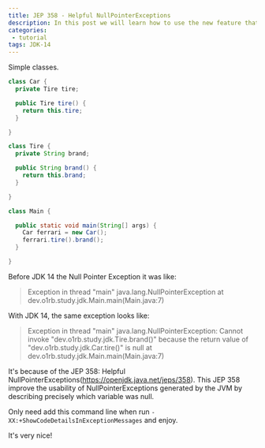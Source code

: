 ```yaml
---
title: JEP 358 - Helpful NullPointerExceptions
description: In this post we will learn how to use the new feature that show us more details on exceptions.
categories:
 - tutorial
tags: JDK-14
---
```


Simple classes.

```java
class Car {
  private Tire tire;

  public Tire tire() {
    return this.tire;
  }

}
```

```java
class Tire {
  private String brand;

  public String brand() {
    return this.brand;
  }

}
```

```java
class Main {

  public static void main(String[] args) {
    Car ferrari = new Car();
    ferrari.tire().brand();
  }

}
```

Before JDK 14 the Null Pointer Exception it was like:


>Exception in thread "main" java.lang.NullPointerException
>	at dev.o1rb.study.jdk.Main.main(Main.java:7)


With JDK 14, the same exception looks like:


>Exception in thread "main" java.lang.NullPointerException: Cannot  invoke "dev.o1rb.study.jdk.Tire.brand()" because the return value of "dev.o1rb.study.jdk.Car.tire()" is null
>	at dev.o1rb.study.jdk.Main.main(Main.java:7)

It's because of the JEP 358: Helpful NullPointerExceptions(https://openjdk.java.net/jeps/358).
This JEP 358 improve the usability of NullPointerExceptions generated by the JVM by describing precisely which variable was null.

Only need add this command line when run `-XX:+ShowCodeDetailsInExceptionMessages` and enjoy.

It's very nice!